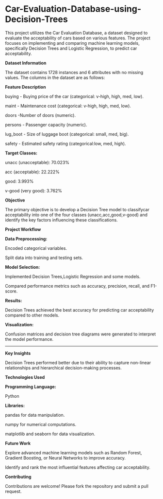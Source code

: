 # Car-Evaluation-Database-using-Decision-Trees
This project utilizes the Car Evaluation Database, a dataset designed to evaluate the acceptability of cars based on various features.
The project focuses on implementing and comparing machine learning models, specifically Decision Trees and Logistic Regression, to predict car acceptability.

**Dataset Information**

The dataset contains 1728 instances and 6 attributes with no missing values. The columns in the dataset are as follows:

**Feature Description**

buying - Buying price of the car (categorical: v-high, high, med, low).

maint - Maintenance cost (categorical: v-high, high, med, low).

doors -Number of doors (numeric).

persons - Passenger capacity (numeric).

lug_boot - Size of luggage boot (categorical: small, med, big).

safety - Estimated safety rating (categorical:low, med, high).

**Target Classes:**

unacc (unacceptable): 70.023% 

acc (acceptable): 22.222% 

good: 3.993% 

v-good (very good): 3.762% 

**Objective**

The primary objective is to develop a Decision Tree model to classifycar acceptability into one of the four classes (unacc,acc,good,v-good) and identify the key factors influencing these classifications.

**Project Workflow**

**Data Preprocessing:**

Encoded categorical variables.

Split data into training and testing sets.

**Model Selection:**

Implemented Decision Trees,Logistic Regression and some models.

Compared performance metrics such as accuracy, precision, recall, and F1-score.

**Results:**

Decision Trees achieved the best accuracy for predicting car acceptability compared to other models.

**Visualization:**

Confusion matrices and decision tree diagrams were generated to interpret the model performance.

---------------------------------------------------------------------------------------------------------

**Key Insights**

Decision Trees performed better due to their ability to capture non-linear relationships and hierarchical decision-making processes.

**Technologies Used**

**Programming Language:**

Python

**Libraries:**

pandas for data manipulation.

numpy for numerical computations.

matplotlib and seaborn for data visualization.

**Future Work**

Explore advanced machine learning models such as Random Forest, Gradient Boosting, or Neural Networks to improve accuracy.

Identify and rank the most influential features affecting car acceptability.

**Contributing**

Contributions are welcome! Please fork the repository and submit a pull request.

